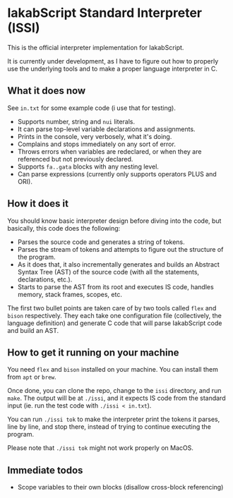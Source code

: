 # IakabScript Standard Interpreter (ISSI)
This is the official interpreter implementation for IakabScript.

It is currently under development, as I have to figure out how to properly use the underlying tools and to make a proper language interpreter in C.

## What it does now
See `in.txt` for some example code (i use that for testing).
* Supports number, string and `nui` literals.
* It can parse top-level variable declarations and assignments.
* Prints in the console, very verbosely, what it's doing.
* Complains and stops immediately on any sort of error.
* Throws errors when variables are redeclared, or when they are referenced but not previously declared.
* Supports `fa..gata` blocks with any nesting level.
* Can parse expressions (currently only supports operators PLUS and ORI).

## How it does it
You should know basic interpreter design before diving into the code, but basically, this code does the following:
* Parses the source code and generates a string of tokens.
* Parses the stream of tokens and attempts to figure out the structure of the program.
* As it does that, it also incrementally generates and builds an Abstract Syntax Tree (AST) of the source code (with all the statements, declarations, etc.).
* Starts to parse the AST from its root and executes IS code, handles memory, stack frames, scopes, etc.

The first two bullet points are taken care of by two tools called `flex` and `bison` respectively. They each take one configuration file (collectively, the language definition) and generate C code that will parse IakabScript code and build an AST.

## How to get it running on your machine
You need `flex` and `bison` installed on your machine. You can install them from `apt` or `brew`.

Once done, you can clone the repo, change to the `issi` directory, and run `make`. The output will be at `./issi`, and it expects IS code from the standard input (ie. run the test code with `./issi < in.txt`).

You can run `./issi tok` to make the interpreter print the tokens it parses, line by line, and stop there, instead of trying to continue executing the program.

Please note that `./issi tok` might not work properly on MacOS.

## Immediate todos
* Scope variables to their own blocks (disallow cross-block referencing)
